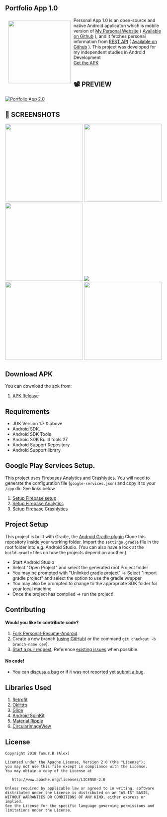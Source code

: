 Portfolio App 1.0
-----------------------
<img src="https://github.com/tumurb/Personal-Resume-Android/blob/master/screenshots/icon.png" align="left" width="200" hspace="10" vspace="10">
Personal App 1.0 is an open-source and native Android applicaton which is mobile version of <a href="http://tumur.info">My Personal Website</a> ( <a href="https://github.com/tumurb/Personal-Website-PHP">Available on Github</a> ), and it fetches personal information from <a href="http://tumur.info/services/timeline/?id=1">REST API</a> ( <a href="https://github.com/tumurb/Personal-Resume-Android-API">Available on Github</a> ). This project was developed for my independent studies in Android Development<br/>

<div style="display:flex;" >
<a href="https://drive.google.com/file/d/1k42IA8ypeBl-idalp9RRwxPzz3UugQCw/view?usp=sharing">Get the APK</a>
</div>
</br>

## 📽️ PREVIEW
[![Portfolio App 2.0](https://firebasestorage.googleapis.com/v0/b/portfolio-app-147b5.appspot.com/o/screenshots%2Fportfolio1.0%2Fy2.png?alt=media&token=95ec71c2-516d-420a-b4a9-52f8b3af85d8)](https://youtu.be/j56fSGqF7Ho "Portfolio App 1.0 - Click to Watch!")

## 📸 SCREENSHOTS
<img src="https://firebasestorage.googleapis.com/v0/b/portfolio-app-147b5.appspot.com/o/screenshots%2Fportfolio1.0%2Fs-01.png?alt=media&token=640a48d8-8d1c-4a74-ac8e-51b5105d418b" width="250"/> <img src="https://firebasestorage.googleapis.com/v0/b/portfolio-app-147b5.appspot.com/o/screenshots%2Fportfolio1.0%2Fs-02.png?alt=media&token=f9c780f4-c054-453e-b6e6-094d15637a49" width="250"/> <img src="https://firebasestorage.googleapis.com/v0/b/portfolio-app-147b5.appspot.com/o/screenshots%2Fportfolio1.0%2Fs-03.png?alt=media&token=5ccdc32b-916e-4ddc-a701-b8a3bb7c523c" width="250"/>
<img src="https://firebasestorage.googleapis.com/v0/b/portfolio-app-147b5.appspot.com/o/screenshots%2Fportfolio1.0%2Fs-04.png?alt=media&token=e53147bb-d135-4335-a170-33adbbc4518b"/> <img src="https://firebasestorage.googleapis.com/v0/b/portfolio-app-147b5.appspot.com/o/screenshots%2Fportfolio1.0%2Fs-05.png?alt=media&token=ced44065-15bd-4bf2-90b5-2ff4ce9d217f" width="250"/> <img src="https://firebasestorage.googleapis.com/v0/b/portfolio-app-147b5.appspot.com/o/screenshots%2Fportfolio1.0%2Fs-06.png?alt=media&token=dfcba3f7-613e-42a7-b4e5-98baa5d75c64" width="250"/>
 

## Download APK
You can download the apk from: 
1. [APK Release](https://drive.google.com/file/d/1k42IA8ypeBl-idalp9RRwxPzz3UugQCw/view?usp=sharing)


## Requirements
* JDK Version 1.7 & above
* [Android SDK.](http://developer.android.com/sdk/index.html)
* Android SDK Tools
* Android SDK Build tools 27
* Android Support Repository
* Android Support library

## Google Play Services Setup.
This project uses Firebases Analytics and Crashlytics. You will need to generate the configuration file (`google-services.json`) and copy it to your `/app` dir. See links below

1. [Setup Firebase setup](https://firebase.google.com/docs/android/setup)
2. [Setup Firebase Analytics](https://firebase.google.com/docs/analytics/android/start/)
3. [Setup Firebase Crashlytics](https://firebase.google.com/docs/crashlytics/get-started/)


## Project Setup

This project is built with Gradle, the [Android Gradle plugin](http://tools.android.com/tech-docs/new-build-system/user-guide) Clone this repository inside your working folder. Import the `settings.gradle` file in the root folder into e.g. Android Studio. (You can also have a look at the `build.gradle` files on how the projects depend on another.)

* Start Android Studio
* Select "Open Project" and select the generated root Project folder
* You may be prompted with "Unlinked gradle project" -> Select "Import gradle project" and select
the option to use the gradle wrapper
* You may also be prompted to change to the appropriate SDK folder for your local machine
* Once the project has compiled -> run the project!

## Contributing

#### Would you like to contribute code?

1. [Fork Personal-Resume-Android](https://github.com/tumurb/Personal-Resume-Android).
2. Create a new branch ([using GitHub](https://help.github.com/articles/creating-and-deleting-branches-within-your-repository/)) or the command `git checkout -b branch-name dev`).
3. [Start a pull request](https://github.com/tumurb/Personal-Resume-Android/compare). Reference [existing issues](https://github.com/tumurb/Personal-Resume-Android/issues) when possible.

#### No code!
* You can [discuss a bug](https://github.com/tumurb/Personal-Resume-Android/issues) or if it was not reported yet [submit a bug](https://github.com/tumurb/Personal-Resume-Android/issues/new).

## Libraries Used

1. [Retrofit](http://square.github.io/retrofit/)
2. [OkHttp](https://github.com/square/okhttp)
3. [Glide](https://github.com/bumptech/glide)
4. [Android SpinKit](https://github.com/ybq/Android-SpinKit)
5. [Material Ripple](https://github.com/balysv/material-ripple)
6. [CircularImageView](https://github.com/lopspower/CircularImageView)

License
-------

    Copyright 2018 Tumur.B (Alex)

    Licensed under the Apache License, Version 2.0 (the "License");
    you may not use this file except in compliance with the License.
    You may obtain a copy of the License at

       http://www.apache.org/licenses/LICENSE-2.0

    Unless required by applicable law or agreed to in writing, software
    distributed under the License is distributed on an "AS IS" BASIS,
    WITHOUT WARRANTIES OR CONDITIONS OF ANY KIND, either express or implied.
    See the License for the specific language governing permissions and
    limitations under the License.


